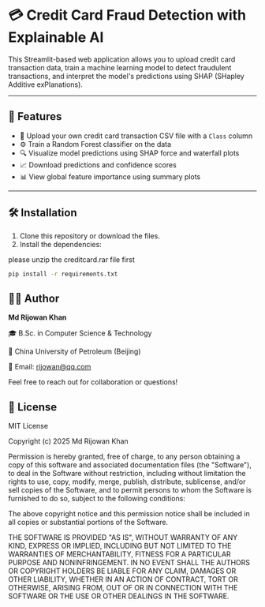 # 💳 Credit Card Fraud Detection with Explainable AI

This Streamlit-based web application allows you to upload credit card transaction data, train a machine learning model to detect fraudulent transactions, and interpret the model's predictions using SHAP (SHapley Additive exPlanations).

---

## 🚀 Features

- 📁 Upload your own credit card transaction CSV file with a `Class` column
- ⚙️ Train a Random Forest classifier on the data
- 🔍 Visualize model predictions using SHAP force and waterfall plots
- 📈 Download predictions and confidence scores
- 📊 View global feature importance using summary plots

---

## 🛠️ Installation

1. Clone this repository or download the files.
2. Install the dependencies:


please unzip the creditcard.rar file first 


```bash
pip install -r requirements.txt
```


## 👨‍💻 Author

**Md Rijowan Khan**

🎓 B.Sc. in Computer Science & Technology

📍 China University of Petroleum (Beijing)

📧 Email: [rijowan@qq.com]()

Feel free to reach out for collaboration or questions!

## 📜 License

MIT License

Copyright (c) 2025 Md Rijowan Khan

Permission is hereby granted, free of charge, to any person obtaining a copy
of this software and associated documentation files (the "Software"), to deal
in the Software without restriction, including without limitation the rights
to use, copy, modify, merge, publish, distribute, sublicense, and/or sell
copies of the Software, and to permit persons to whom the Software is
furnished to do so, subject to the following conditions:

The above copyright notice and this permission notice shall be included in all
copies or substantial portions of the Software.

THE SOFTWARE IS PROVIDED "AS IS", WITHOUT WARRANTY OF ANY KIND, EXPRESS OR
IMPLIED, INCLUDING BUT NOT LIMITED TO THE WARRANTIES OF MERCHANTABILITY,
FITNESS FOR A PARTICULAR PURPOSE AND NONINFRINGEMENT. IN NO EVENT SHALL THE
AUTHORS OR COPYRIGHT HOLDERS BE LIABLE FOR ANY CLAIM, DAMAGES OR OTHER
LIABILITY, WHETHER IN AN ACTION OF CONTRACT, TORT OR OTHERWISE, ARISING FROM,
OUT OF OR IN CONNECTION WITH THE SOFTWARE OR THE USE OR OTHER DEALINGS IN THE
SOFTWARE.


